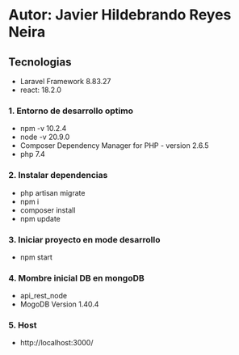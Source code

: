  # Autor: Javier Hildebrando Reyes Neira

 ## Tecnologias
 - Laravel Framework 8.83.27
 - react: 18.2.0

### 1. Entorno de desarrollo optimo
- npm -v 10.2.4
- node -v 20.9.0
- Composer  Dependency Manager for PHP - version 2.6.5
- php 7.4



### 2. Instalar dependencias
- php artisan migrate
- npm i
- composer install
- npm update


### 3. Iniciar proyecto en mode desarrollo
- npm start

### 4. Mombre inicial DB en mongoDB
- api_rest_node
- MogoDB Version 1.40.4

### 5. Host
- http://localhost:3000/
